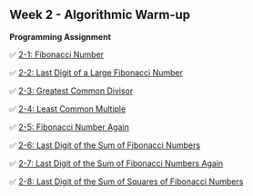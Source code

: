 ## Week 2 - Algorithmic Warm-up


**Programming Assignment**

:white_check_mark: [2-1: Fibonacci Number](https://github.com/tridibsamanta/Algorithmic-Toolbox/blob/master/Week%202/fibonacci.cpp)

:white_check_mark: [2-2: Last Digit of a Large Fibonacci Number](https://github.com/tridibsamanta/Algorithmic-Toolbox/blob/master/Week%202/fibonacci_last_digit.cpp)

:white_check_mark: [2-3: Greatest Common Divisor](https://github.com/tridibsamanta/Algorithmic-Toolbox/blob/master/Week%202/gcd.cpp)

:white_check_mark: [2-4: Least Common Multiple](https://github.com/tridibsamanta/Algorithmic-Toolbox/blob/master/Week%202/lcm.cpp)

:white_check_mark: [2-5: Fibonacci Number Again](https://github.com/tridibsamanta/Algorithmic-Toolbox/blob/master/Week%202/huge_fibonacci.cpp)

:white_check_mark: [2-6: Last Digit of the Sum of Fibonacci Numbers](https://github.com/tridibsamanta/Algorithmic-Toolbox/blob/master/Week%202/fibonacci_sum.cpp)

:white_check_mark: [2-7: Last Digit of the Sum of Fibonacci Numbers Again](https://github.com/tridibsamanta/Algorithmic-Toolbox/blob/master/Week%202/fibonacci_partial_sum.cpp)

:white_check_mark: [2-8: Last Digit of the Sum of Squares of Fibonacci Numbers](https://github.com/tridibsamanta/Algorithmic-Toolbox/blob/master/Week%202/fibonacci_sum_of_squares.cpp)


